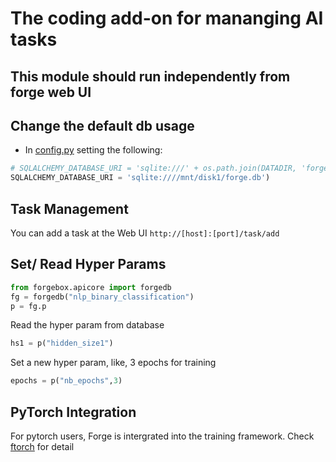 # The coding add-on for mananging AI tasks

## This module should run independently from forge web UI


## Change the default db usage
* In [config.py](config.py) setting the following:
```python
# SQLALCHEMY_DATABASE_URI = 'sqlite:///' + os.path.join(DATADIR, 'forge.db')
SQLALCHEMY_DATABASE_URI = 'sqlite:////mnt/disk1/forge.db')
```

## Task Management

You can add a task at the Web UI ```http://[host]:[port]/task/add```

## Set/ Read Hyper Params

```python
from forgebox.apicore import forgedb
fg = forgedb("nlp_binary_classification")
p = fg.p
```

Read the hyper param from database
```python
hs1 = p("hidden_size1")
```

Set a new hyper param, like, 3 epochs for training
```python
epochs = p("nb_epochs",3)
```
## PyTorch Integration
For pytorch users, Forge is intergrated into the training framework. Check [ftorch](forgebox/ftorch) for detail
